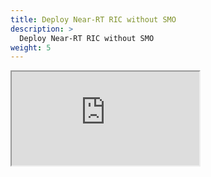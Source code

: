 ```yaml
---
title: Deploy Near-RT RIC without SMO
description: >
  Deploy Near-RT RIC without SMO
weight: 5
---
```


<iframe src="https://docs.google.com/document/d/e/2PACX-1vRt1RWIOEjJeFQyCzRqx5BE6W97IJY__SsS_-W1SBHIdptLfYNAoKlstFa2SXkBTorEHT3r6AQUQW2m/pub?embedded=true"></iframe>